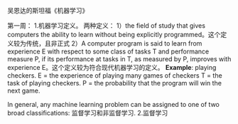 吴恩达的斯坦福《机器学习》

第一周：
1.机器学习定义。
两种定义：
1）the field of study that gives computers the ability to learn without being explicitly programmed。这个定义较为传统，且非正式
2）A computer program is said to learn from experience E with respect to some class of tasks T and performance measure P, if its performance at tasks in T, as measured by P, improves with experience E。这个定义较为符合现代机器学习的定义。
**Example**: playing checkers.
E = the experience of playing many games of checkers
T = the task of playing checkers.
P = the probability that the program will win the next game.

In general, any machine learning problem can be assigned to one of two broad classifications:
监督学习和非监督学习.
2.监督学习
